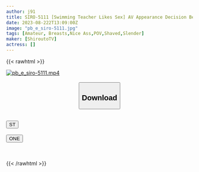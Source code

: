 ```yaml
---
author: j91
title: SIRO-5111 [Swimming Teacher Likes Sex] AV Appearance Decision Because I Want To Build A Big House With A Pool In The Future! Kitsuman Who Trained By Swimming Holds His Cock In His Mouth And Does Not Let Go! ! [First Shot] AV Application On The Net → AV Experience Shooting 2020
date: 2023-08-222T13:09:00Z
image: "pb_e_siro-5111.jpg"
tags: [Amateur, Breasts,Nice Ass,POV,Shaved,Slender]
maker: [ShiroutoTV]
actress: []
---
```



{{< rawhtml >}}

<div class="video" data-videoid="w4kam7773KSJM71">
    <a href="javascript:;">
        <img src="https://my.j91.asia/posts/pb_e_siro-5111/pb_e_siro-5111.jpg" width="WIDTH" height="HEIGHT" alt="pb_e_siro-5111.mp4" loading="lazy">
    </a>
</div>

<script type="text/javascript" src="https://j91.asia/asset/on-demand-st.js"></script>

<br>
  <link rel="stylesheet" href="https://j91.asia/asset/bs5.css">
  
  <center>
  <button class="btn btn-primary" type="button" data-bs-toggle="collapse" data-bs-target=".multi-collapse" aria-expanded="false" aria-controls="multiCollapseExample1 multiCollapseExample2"><h2>Download</h2></button></center>
</p>
<div class="row">
  <div class="col">
    <div class="collapse multi-collapse" id="multiCollapseExample1">
      <div class="card card-body">
	      	      <br>
<div class="buttons">  
<a href="https://streamtape.to/v/w4kam7773KSJM71"><button class="btn-hover color-3"><i class="fa fa-download"></i> ST</button></a></div>
    </div>
  </div>
</div>
  <div class="col">
    <div class="collapse multi-collapse" id="multiCollapseExample2">
      <div class="card card-body">
	      <br>
<div class="buttons">
    <a href="https://oneupload.to/2xpe8v0vj02n"><button class="btn-hover color-9"><i class="fa fa-download"></i> ONE</button></a></div>
<br><br>
      </div>
    </div>
  </div>
</div>

{{< /rawhtml >}}

